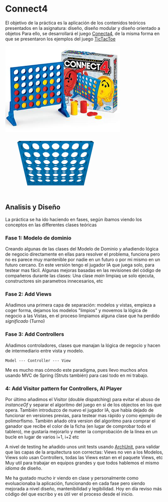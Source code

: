 # Connect4

El objetivo de la práctica es la aplicación de los contenidos teóricos presentados en la asignatura: diseño, diseño modular y diseño orientado a objetos
Para ello, se desarrollará el juego [Conecta4](https://www.youtube.com/watch?v=JBSbiilzg9U&t=28s), de la misma forma en que se presentaron los ejemplos del juego [TicTacToe](https://github.com/USantaTecla-project-ticTacToe)

![](Connect_4_Board_and_Box.jpg)
![](Connect_Four.gif)

## Analisis y Diseño

La práctica se ha ido haciendo en fases, según íbamos viendo los conceptos en las differentes clases teóricas

### Fase 1: Modelo de dominio

Creando algunas de las clases del Modelo de Dominio y añadiendo lógica de negocio directamente en ellas para resolver el problema, funciona pero no es parece muy mantenible por nadie en un futuro o por mi mismo en un futuro cercano. En este versión tengo el jugador IA que juega solo, para testear mas fácil.
Algunas mejoras basadas en las revisiones del código de compañeros durante las clases: Una clase _main_ limpiaq ue solo ejecuta, constructores sin parametros innecesarios, etc 

### Fase 2: Add Views

Añadimos una primera capa de separación: modelos y vistas, empieza a coger forma, dejamos los modelos "limpios" y movemos la lógica de negocio a las Vistas, en el proceso limpiamos alguna clase que ha perdido _significado_ (Turno)

### Fase 3: Add Controllers

Añadimos controladores, clases que manajan la lógica de negocio y hacen de intermediario entre vista y modelo.

    Model --- Controller --- View

Me es mucho mas cómodo este paradigma, pues llevo muchos años usando MVC de Spring (Struts también) para casi todo en mi trabajo. 

### 4: Add Visitor pattern for Controllers, AI Player
Por último añadimos el Visitor (double dispatching) para evitar el abuso de _instanceOf_ y separar el algoritmo del juego en si de los objectos en los que opera. También introduzco de nuevo el jugador IA, que había dejado de funcionar en versiones previas, para testear mas rápido y como ejemplo de polimorfismo. También añado otra version del algoritmo para comprar el ganador que recibe el color de la ficha (en lugar de comprobar todo el tablero), me gustaría mejorarlo y meter la comprobación de la línea en un bucle en lugar de varios i+1, i+2 etc

A nivel de testing he añadido unos unit tests usando [ArchUnit](https://www.archunit.org/), para validar que las capas de la arquitectura son correctas: Views no ven a los Modelos, Views solo usan Controllers, todas las Views estan en el paquete Views, etc 
Muy util para trabajar en equipos grandes y que todos hablemos el mismo _idioma_ de diseño.

Me ha gustado mucho ir viendo en clase y personalmente como evoluacionaba la aplicación, funcionando en cada fase pero siendo mejorada a nivel diseño, mantenibilidad y legibilidad. Hoy en día reviso más código del que escribo y es útil ver el proceso desde el inicio.

